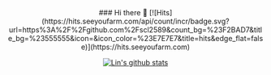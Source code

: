 <div align=center>
   ### Hi there 👋
[![Hits](https://hits.seeyoufarm.com/api/count/incr/badge.svg?url=https%3A%2F%2Fgithub.com%2Fscl2589&count_bg=%23F2BAD7&title_bg=%23555555&icon=&icon_color=%23E7E7E7&title=hits&edge_flat=false)](https://hits.seeyoufarm.com)

[![Lin's github stats](https://github-readme-stats.vercel.app/api?username=scl2589&count_private=true&show_icons=true&theme=dracula)](https://github.com/anuraghazra/github-readme-stats)
</div>
<!--
**scl2589/scl2589** is a ✨ _special_ ✨ repository because its `README.md` (this file) appears on your GitHub profile.

Here are some ideas to get you started:

- 🔭 I’m currently working on ...
- 🌱 I’m currently learning ...
- 👯 I’m looking to collaborate on ...
- 🤔 I’m looking for help with ...
- 💬 Ask me about ...
- 📫 How to reach me: ...
- 😄 Pronouns: ...
- ⚡ Fun fact: ...
-->
